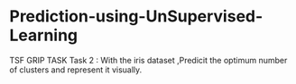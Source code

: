 # Prediction-using-UnSupervised-Learning
TSF GRIP TASK Task 2 : With the iris dataset ,Predicit the optimum number of clusters and represent it visually.
